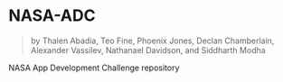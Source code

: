 # NASA-ADC
> by Thalen Abadia, Teo Fine, Phoenix Jones, Declan Chamberlain, Alexander Vassilev, Nathanael Davidson, and Siddharth Modha

NASA App Development Challenge repository

